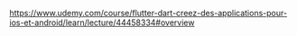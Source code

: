 https://www.udemy.com/course/flutter-dart-creez-des-applications-pour-ios-et-android/learn/lecture/44458334#overview

